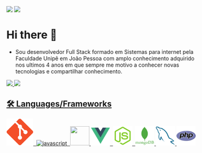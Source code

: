 <a href = "soaresdavid411@gmail.com"><img src="https://img.shields.io/badge/-Gmail-%23333?style=for-the-badge&logo=gmail&logoColor=white" target="_blank"></a>
<a href="https://www.linkedin.com/in/david-soares-569166231 " target="_blank"><img src="https://img.shields.io/badge/-LinkedIn-%230077B5?style=for-the-badge&logo=linkedin&logoColor=white" target="_blank"></a> 
# Hi there 👋

- Sou desenvolvedor Full Stack formado em Sistemas para internet pela Faculdade Unipê em João Pessoa com amplo conhecimento adquirido nos ultimos 4 anos em que sempre me motivo a conhecer novas tecnologias e compartilhar conhecimento.

<div>
  <a href="https://github.com/Dav1dSo">
  <img height="180em" src="https://github-readme-stats.vercel.app/api?username=Dav1dso&show_icons=true&theme=tokyonight">
  <img height="180em" src="https://github-readme-stats.vercel.app/api/top-langs/?username=Dav1dSo&layout=compact&langs_count=7&theme=tokyonight">
</div>
  
## 🛠 Languages/Frameworks 

<p align="left">
    <img src="https://raw.githubusercontent.com/devicons/devicon/master/icons/git/git-plain.svg" alt="git" width="70" height="70" />&nbsp;
    <img src="https://www.iconsdb.com/icons/preview/yellow/js-xxl.png" alt="javascript" width="50" height="50" />&nbsp;
    <img src="https://cdn.iconscout.com/icon/free/png-256/react-3-1175109.png" width="50" height="50">
    <img src="https://raw.githubusercontent.com/devicons/devicon/master/icons/vuejs/vuejs-original.svg" alt="vue" width="50" height="50"/>&nbsp;
    <img src="https://raw.githubusercontent.com/devicons/devicon/master/icons/nodejs/nodejs-original.svg" alt="nodejs" width="50" height="50" />&nbsp;
    <img src="https://raw.githubusercontent.com/devicons/devicon/master/icons/mongodb/mongodb-plain-wordmark.svg" alt="mongodb" width="50" height="50">
    <img src="https://raw.githubusercontent.com/devicons/devicon/master/icons/mysql/mysql-original.svg" width="50" height="50">
    <img src="https://raw.githubusercontent.com/devicons/devicon/master/icons/php/php-original.svg" width="50" height="50">
</p>
  
